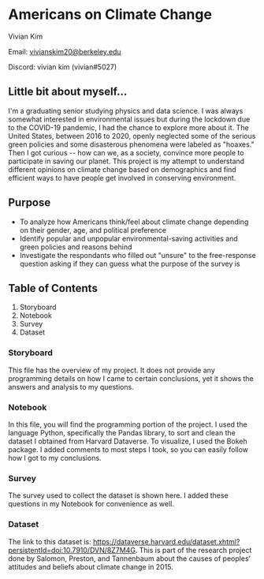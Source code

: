 # Americans on Climate Change

Vivian Kim 

Email: vivianskim20@berkeley.edu

Discord: vivian kim (vivian#5027)

## Little bit about myself...
I'm a graduating senior studying physics and data science. I was always somewhat interested in environmental issues but during the lockdown due to the COVID-19 pandemic, I had the chance to explore more about it. The United States, between 2016 to 2020, openly neglected some of the serious green policies and some disasterous phenomena were labeled as "hoaxes." Then I got curious -- how can we, as a society, convince more people to participate in saving our planet. This project is my attempt to understand different opinions on climate change based on demographics and find efficient ways to have people get involved in conserving environment.

## Purpose
- To analyze how Americans think/feel about climate change depending on their gender, age, and political preference
- Identify popular and unpopular environmental-saving activities and green policies and reasons behind
- Investigate the respondants who filled out "unsure" to the free-response question asking if they can guess what the purpose of the survey is

## Table of Contents
1. Storyboard
2. Notebook
3. Survey
4. Dataset

### Storyboard
This file has the overview of my project. It does not provide any programming details on how I came to certain conclusions, yet it shows the answers and analysis to my questions.

### Notebook
In this file, you will find the programming portion of the project. I used the language Python, specifically the Pandas library, to sort and clean the dataset I obtained from Harvard Dataverse. To visualize, I used the Bokeh package. I added comments to most steps I took, so you can easily follow how I got to my conclusions.

### Survey
The survey used to collect the dataset is shown here. I added these questions in my Notebook for convenience as well.

### Dataset
The link to this dataset is: https://dataverse.harvard.edu/dataset.xhtml?persistentId=doi:10.7910/DVN/8Z7M4G. This is part of the research project done by Salomon, Preston, and Tannenbaum about the causes of peoples’ attitudes and beliefs about climate change in 2015.


